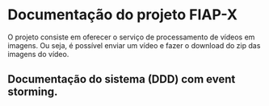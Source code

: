 # Documentação do projeto FIAP-X

O projeto consiste em oferecer o serviço de processamento de vídeos em imagens. 
Ou seja, é possível enviar um vídeo e fazer o download do zip das imagens do vídeo.

## Documentação do sistema (DDD) com event storming.
